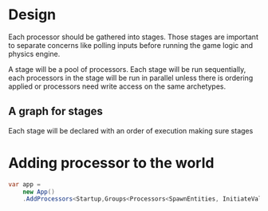 # Design

Each processor should be gathered into stages. Those stages are important to separate concerns like polling inputs before running the game logic and physics engine.

A stage will be a pool of processors. Each stage will be run sequentially, each processors in the stage will be run in parallel unless there is ordering applied or processors need write access on the same archetypes.


## A graph for stages

Each stage will be declared with an order of execution making sure stages 



# Adding processor to the world


```csharp
var app = 
    new App()
    .AddProcessors<Startup,Groups<Processors<SpawnEntities, InitiateValues>>>()

```